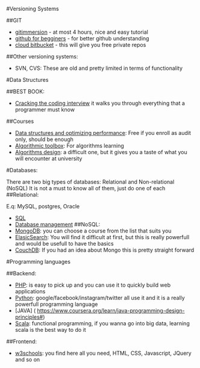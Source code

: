 #Versioning Systems

##GIT
- [gitimmersion](http://gitimmersion.com/) - at most 4 hours, nice and easy tutorial
- [github for begginers](http://blog.udacity.com/2015/06/a-beginners-git-github-tutorial.html) - for better github understanding
- [cloud bitbucket](https://www.atlassian.com/git/tutorials/learn-git-with-bitbucket-cloud) - this will give you free private repos


##Other versioning systems:
- SVN, CVS: These are old and pretty limited in terms of functionality 

#Data Structures

##BEST BOOK: 
- [Cracking the coding interview](https://www.amazon.com/Cracking-Coding-Interview-Programming-Questions/dp/0984782850) it walks you through everything that a programmer must know

##Courses
- [Data structures and optimizing performance](https://www.coursera.org/learn/data-structures-optimizing-performance): Free if you enroll as audit only, should be enough
- [Algorithmic toolbox](https://www.coursera.org/learn/algorithmic-toolbox/home/welcome):  For algorithms learning
- [Algorithms design](https://www.coursera.org/learn/algorithm-design-analysis/home/welcome): a difficult one, but it gives you a taste of what you will encounter at university


#Databases:

There are two big types of databases: Relational and Non-relational (NoSQL)
It is not a must to know all of them, just do one of each
##Relational: 

E.q: MySQL, postgres, Oracle 

- [SQL](http://www.w3schools.com/sql/default.asp)
- [Database management](https://www.coursera.org/learn/database-management/home/welcome)
##NoSQL: 
- [MongoDB](https://university.mongodb.com/): you can choose a course from the list that suits you 
- [ElasicSearch](https://www.elastic.co/): You will find it difficult at first, but this is really powerfull and would be usefull to have the basics
- [CouchDB](http://couchdb.apache.org/): If you had an idea about Mongo this is pretty straight forward


#Programming languages

##Backend: 
- [PHP]( http://www.w3schools.com/php/default.asp): is easy to pick up and you can use it to quickly build web applications
- [Python]( https://developers.google.com/edu/python/): google/facebook/instagram/twitter all use it and it is a really powerfull programming language
- [JAVA] ( https://www.coursera.org/learn/java-programming-design-principles#)
- [Scala]( https://www.coursera.org/learn/progfun1): functional programming, if you wanna go into big data, learning scala is the best way to do it

##Frontend: 
- [w3schools](http://www.w3schools.com/): you find here all you need, HTML, CSS, Javascript, JQuery and so on
